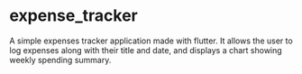# expense_tracker

A simple expenses tracker application made with flutter. It allows the user to log expenses along with their title and date, and displays a chart showing weekly spending summary.